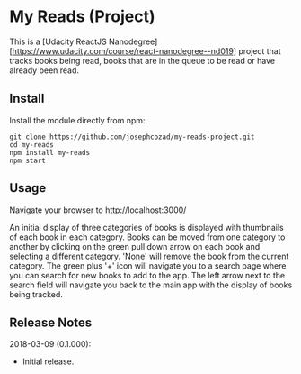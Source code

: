 # My Reads (Project)

This is a [Udacity ReactJS Nanodegree][https://www.udacity.com/course/react-nanodegree--nd019] project that tracks books being read, books that are in the queue to be read or have already been read.

## Install

Install the module directly from npm:

```
git clone https://github.com/josephcozad/my-reads-project.git
cd my-reads
npm install my-reads
npm start
```

## Usage

Navigate your browser to http://localhost:3000/

An initial display of three categories of books is displayed with thumbnails of each book in each category. Books can be moved from one category to another by clicking on the green pull down arrow on each book and selecting a different category. 'None' will remove the book from the current category. The green plus '+' icon will navigate you to a search page where you can search for new books to add to the app. The left arrow next to the search field will navigate you back to the main app with the display of books being tracked.

## Release Notes

2018-03-09 (0.1.000):

* Initial release.
